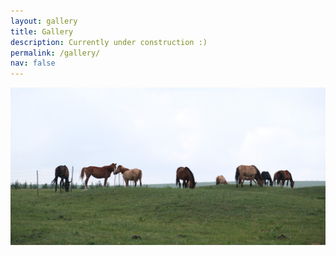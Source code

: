 ```yaml
---
layout: gallery
title: Gallery
description: Currently under construction :)
permalink: /gallery/
nav: false
---
```


<img src='assets/img/contact_cropped.jpg'
     alt="Contact" 
     class="img-fluid w-100">

     
